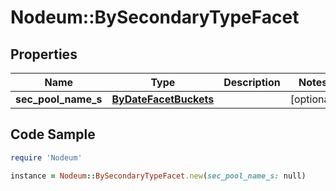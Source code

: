 # Nodeum::BySecondaryTypeFacet

## Properties

Name | Type | Description | Notes
------------ | ------------- | ------------- | -------------
**sec_pool_name_s** | [**ByDateFacetBuckets**](ByDateFacetBuckets.md) |  | [optional] 

## Code Sample

```ruby
require 'Nodeum'

instance = Nodeum::BySecondaryTypeFacet.new(sec_pool_name_s: null)
```


